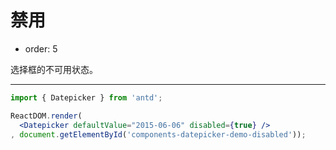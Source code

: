 # 禁用

- order: 5

选择框的不可用状态。

---

````jsx
import { Datepicker } from 'antd';

ReactDOM.render(
  <Datepicker defaultValue="2015-06-06" disabled={true} />
, document.getElementById('components-datepicker-demo-disabled'));
````
